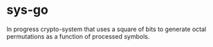 # sys-go
In progress crypto-system that uses a square of bits to generate octal permutations as a function of processed symbols.
